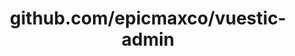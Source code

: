 ---
layout: post
title: github.com/epicmaxco/vuestic-admin
categories: link
tags: [انگلیسی, برنامه‌نویسی]
---